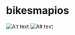 # bikesmapios

![Alt text](/screenImages/image1.png?raw=true)
![Alt text](/screenImages/image2.png?raw=true)
